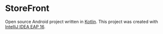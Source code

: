 # StoreFront

Open source Android project written in [Kotlin][kotlin].
This project was created with [IntelliJ IDEA EAP 16][itellij-idea-eap-16].

[kotlin]: https://kotlinlang.org
[itellij-idea-eap-16]: https://confluence.jetbrains.com/display/IDEADEV/IDEA+16+EAP


